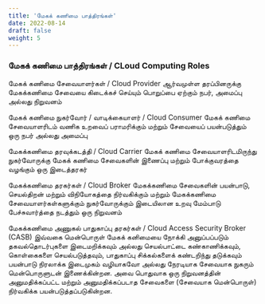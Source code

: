 ```yaml
---
title: 'மேகக் கணிமை பாத்திரங்கள்'
date: 2022-08-14
draft: false
weight: 5
---
```



### மேகக் கணிமை பாத்திரங்கள் / CLoud Computing Roles

மேகக் கணிமை சேவையாளர்கள் / Cloud Provider
ஆர்வமுள்ள தரப்பினருக்கு மேகக்கணிமை சேவையை கிடைக்கச் செய்யும் பொறுப்பை ஏற்கும் நபர், அமைப்பு அல்லது நிறுவனம்

மேகக் கணிமை  நுகர்வோர் / வாடிக்கையாளர் / Cloud Consumer
மேகக் கணிமை சேவையாளரிடம் வணிக உறவைப் பராமரிக்கும் மற்றும் சேவையைப் பயன்படுத்தும் ஒரு நபர் அல்லது அமைப்பு

மேகக்கணிமை தரவுக்கடத்தி /  Cloud Carrier
மேகக் கணிமை சேவையாளரிடமிருந்து நுகர்வோருக்கு மேகக் கணிமை சேவைகளின் இணைப்பு மற்றும் போக்குவரத்தை வழங்கும் ஒரு இடைத்தரகர்

மேகக்கணிமை தரகர்கள் / Cloud Broker
மேகக்கணிமை சேவைகளின் பயன்பாடு, செயல்திறன் மற்றும் விநியோகத்தை நிர்வகிக்கும் மற்றும் மேகக்கணிமை சேவையாளர்கள்களுக்கும் நுகர்வோருக்கும் இடையிலான உறவு மேம்பாடு பேச்சுவார்த்தை நடத்தும் ஒரு நிறுவனம்

மேகக்கணிமை அணுகல் பாதுகாப்பு தரகர்கள் / Cloud Access Security Broker (CASB)
இவ்வகை மென்பொருள் மேகக் கனிமையை நோக்கி அனுப்பப்படும் தகவல்தொடர்புகளை இடைமறிக்கவும் அல்லது செயல்பாட்டை கண்காணிக்கவும், கொள்கைகளை செயல்படுத்தவும், பாதுகாப்பு சிக்கல்களைக் கண்டறிந்து தடுக்கவும் பயன்பாடு நிரலாக்க இடைமுகம்  வழியாகவோ அல்லது நேரடியாக சேவையாக நுகரும் மென்பொருளுடன் இணைக்கின்றன. அவை பொதுவாக ஒரு நிறுவனத்தின் அனுமதிக்கப்பட்ட மற்றும் அனுமதிக்கப்படாத சேவைகளை (சேவையாக மென்பொருள்) நிர்வகிக்க பயன்படுத்தப்படுகின்றன.